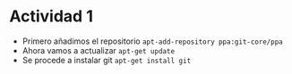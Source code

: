 # Actividad 1

- Primero añadimos el repositorio
`apt-add-repository ppa:git-core/ppa`
- Ahora vamos a actualizar
`apt-get update`
- Se procede a instalar git
`apt-get install git`